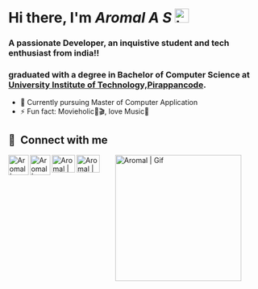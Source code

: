 # Hi there, I'm *Aromal A S* <img src="https://user-images.githubusercontent.com/1303154/88677602-1635ba80-d120-11ea-84d8-d263ba5fc3c0.gif" width="28px" alt="hi">

### A passionate Developer, an inquistive student and tech enthusiast from india!!<br>
### graduated with a degree in Bachelor of Computer Science at <a href="https://www.google.com/maps/place/Pirappancode+UIT/@8.6577381,76.9124239,15z/data=!4m5!3m4!1s0x0:0x1464e467d657f376!8m2!3d8.6577381!4d76.9124239"> University Institute of Technology,Pirappancode</a>.<br>

- 🌱 Currently pursuing Master of Computer Application
- ⚡ Fun fact: Movieholic🍿🎬, love Music🎵


## 🔗 &nbsp;**Connect with me**<br>
    
     
<a href="https://twitter.com/26Aromal">
  <img align="left" alt="Aromal | Twitter" width="40px" src="https://drive.google.com/uc?export=download&id=1pUswWVZkFeroMbwK1w7ZamaPKL2Yh0Fn"/>
</a>
<a href="https://www.linkedin.com/in/aromal-a-s-610b70221">
  <img align="left" alt="Aromal | LinkedIn" width="40px" src="https://drive.google.com/uc?export=download&id=1Bh2jb0eJiiCY4BYLbknVFsrAFC8Sf_G0"/>
</a>  

<a href="https://www.instagram.com/_a.r.o.m.a.l._/"> 
  <img align="left" alt="Aromal | Instagram" width="46px" height="35" src="https://drive.google.com/uc?export=download&id=1OWXxuVWeYwCjJMXYvZ11ouACI4i5RM-k" height="50" />
</a>
<a href="mailto:aromalasaromal26@gmail.com">
  <img align="left" alt="Aromal | Gmail" width="46" height="35" src="https://drive.google.com/uc?export=download&id=1crYSZcSsfVskYOfKjiE-jwdGdzltQS8h"/>
</a> 
<p align="left">&nbsp&nbsp&nbsp&nbsp&nbsp&nbsp&nbsp<img alt="Aromal | Gif" width="250" height="250" src="https://drive.google.com/uc?export=download&id=1LjiB6PtX6BQ-aMC1-QGdKmj_nN3ARJOX"></p>
<br>

